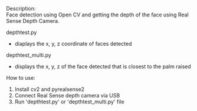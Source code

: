 Description:\
Face detection using Open CV and getting the depth of the face using Real Sense Depth Camera. 

depthtest.py
- diaplays the x, y, z coordinate of faces detected

depthtest_multi.py
- displays the x, y, z of the face detected that is closest to the palm raised

How to use:
1. Install cv2 and pyrealsense2
2. Connect Real Sense depth camera via USB 
3. Run 'depthtest.py' or 'depthtest_multi.py' file
